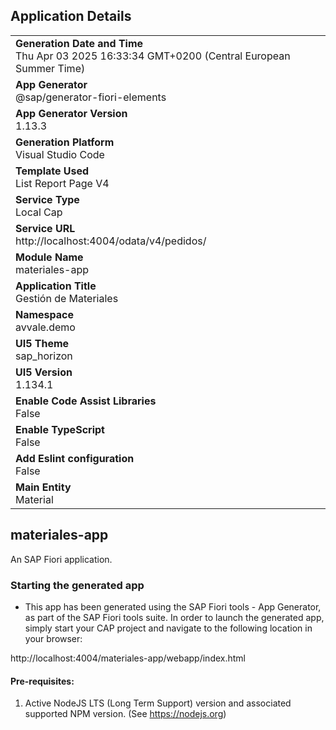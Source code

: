 ## Application Details
|               |
| ------------- |
|**Generation Date and Time**<br>Thu Apr 03 2025 16:33:34 GMT+0200 (Central European Summer Time)|
|**App Generator**<br>@sap/generator-fiori-elements|
|**App Generator Version**<br>1.13.3|
|**Generation Platform**<br>Visual Studio Code|
|**Template Used**<br>List Report Page V4|
|**Service Type**<br>Local Cap|
|**Service URL**<br>http://localhost:4004/odata/v4/pedidos/
|**Module Name**<br>materiales-app|
|**Application Title**<br>Gestión de Materiales|
|**Namespace**<br>avvale.demo|
|**UI5 Theme**<br>sap_horizon|
|**UI5 Version**<br>1.134.1|
|**Enable Code Assist Libraries**<br>False|
|**Enable TypeScript**<br>False|
|**Add Eslint configuration**<br>False|
|**Main Entity**<br>Material|

## materiales-app

An SAP Fiori application.

### Starting the generated app

-   This app has been generated using the SAP Fiori tools - App Generator, as part of the SAP Fiori tools suite.  In order to launch the generated app, simply start your CAP project and navigate to the following location in your browser:

http://localhost:4004/materiales-app/webapp/index.html

#### Pre-requisites:

1. Active NodeJS LTS (Long Term Support) version and associated supported NPM version.  (See https://nodejs.org)


